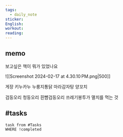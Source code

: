 ```yaml
---
tags:
  - daily_note
sticker: 
English: 
workout: 
reading:
---
```

## memo

보고싶은 책이 뭐가 있었나요

![[Screenshot 2024-02-17 at 4.30.10 PM.png|500]]

게장
키누카누
누룽지통닭
마라감자탕
양꼬치

검둥오리
청둥오리
흰뺨검둥오리
쓰레기봉투가 멸치를 먹는 것
## #tasks

```dataview
task from #Tasks 
WHERE !completed
```

